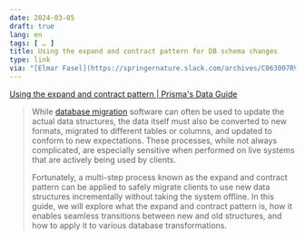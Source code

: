 ```yaml
---
date: 2024-03-05
draft: true
lang: en
tags: [ … ]
title: Using the expand and contract pattern for DB schema changes
type: link
via: "[Elmar Fasel](https://springernature.slack.com/archives/C063007RVGQ/p1709593954734759?thread_ts=1707817490.413629&cid=C063007RVGQ)"
---
```


[Using the expand and contract pattern | Prisma's Data Guide](https://www.prisma.io/dataguide/types/relational/expand-and-contract-pattern)

> While [database migration](https://www.prisma.io/dataguide/intro/database-glossary#migration) software can often be used to update the actual data structures, the data itself must also be converted to new formats, migrated to different tables or columns, and updated to conform to new expectations. These processes, while not always complicated, are especially sensitive when performed on live systems that are actively being used by clients.
>
> Fortunately, a multi-step process known as the expand and contract pattern can be applied to safely migrate clients to use new data structures incrementally without taking the system offline. In this guide, we will explore what the expand and contract pattern is, how it enables seamless transitions between new and old structures, and how to apply it to various database transformations.
